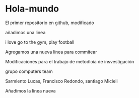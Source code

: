 # Hola-mundo

El primer repositorio en github, modificado

añadimos una linea 

i love go to the gym, play football

Agregamos una nueva linea para commitear

Modificaciones para el trabajo de metodloía de insvestigación 

grupo computers team

Sarmiento Lucas, Francisco Redondo, santiago Micieli

Añadimos la linea nueva 
